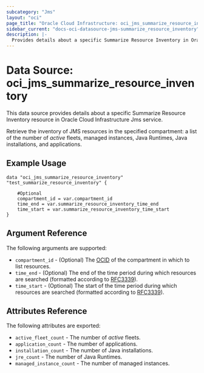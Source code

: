 ```yaml
---
subcategory: "Jms"
layout: "oci"
page_title: "Oracle Cloud Infrastructure: oci_jms_summarize_resource_inventory"
sidebar_current: "docs-oci-datasource-jms-summarize_resource_inventory"
description: |-
  Provides details about a specific Summarize Resource Inventory in Oracle Cloud Infrastructure Jms service
---
```


# Data Source: oci_jms_summarize_resource_inventory
This data source provides details about a specific Summarize Resource Inventory resource in Oracle Cloud Infrastructure Jms service.

Retrieve the inventory of JMS resources in the specified compartment: a list of the number of _active_ fleets, managed instances, Java Runtimes, Java installations, and applications.


## Example Usage

```hcl
data "oci_jms_summarize_resource_inventory" "test_summarize_resource_inventory" {

	#Optional
	compartment_id = var.compartment_id
	time_end = var.summarize_resource_inventory_time_end
	time_start = var.summarize_resource_inventory_time_start
}
```

## Argument Reference

The following arguments are supported:

* `compartment_id` - (Optional) The [OCID](https://docs.cloud.oracle.com/iaas/Content/General/Concepts/identifiers.htm) of the compartment in which to list resources. 
* `time_end` - (Optional) The end of the time period during which resources are searched (formatted according to [RFC3339](https://datatracker.ietf.org/doc/html/rfc3339)).
* `time_start` - (Optional) The start of the time period during which resources are searched (formatted according to [RFC3339](https://datatracker.ietf.org/doc/html/rfc3339)).


## Attributes Reference

The following attributes are exported:

* `active_fleet_count` - The number of _active_ fleets.
* `application_count` - The number of applications.
* `installation_count` - The number of Java installations.
* `jre_count` - The number of Java Runtimes.
* `managed_instance_count` - The number of managed instances.

